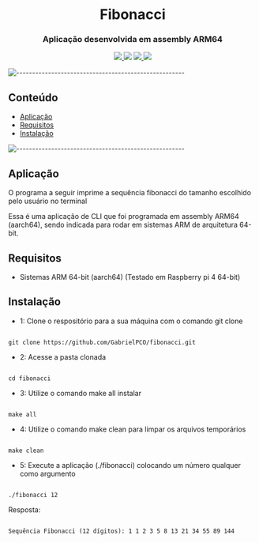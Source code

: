 <h1 align="center">Fibonacci</h1>

<h3 align="center"> Aplicação desenvolvida em assembly ARM64 </h3>

</p>
<p align="center">
  <a href="./LICENSE">
    <img src="https://img.shields.io/github/license/GabrielPCO/fibonacci?color=blue">
  </a>
  <img src="https://img.shields.io/badge/contributions-welcome-orange">
  <a href="https://github.com/GabrielPCO/fibonacci/stargazers">
    <img src="https://img.shields.io/github/stars/GabrielPCO/fibonacci">
  </a>
  <a href="https://github.com/GabrielPCO/fibonacci/network">
    <img src="https://img.shields.io/github/forks/GabrielPCO/fibonacci">
  </a>
</p>

![-----------------------------------------------------](https://raw.githubusercontent.com/andreasbm/readme/master/assets/lines/rainbow.png)

## Conteúdo
- [Aplicação](#aplica%C3%A7%C3%A3o)
- [Requisitos](#requisitos)
- [Instalação](#instala%C3%A7%C3%A3o)

![-----------------------------------------------------](https://raw.githubusercontent.com/andreasbm/readme/master/assets/lines/rainbow.png)

## Aplicação
O programa a seguir imprime a sequência fibonacci do tamanho escolhido pelo usuário no terminal

Essa é uma aplicação de CLI que foi programada em assembly ARM64 (aarch64), sendo indicada para rodar em sistemas ARM de arquitetura 64-bit.

## Requisitos
- Sistemas ARM 64-bit (aarch64) (Testado em Raspberry pi 4 64-bit)

## Instalação
- 1: Clone o respositório para a sua máquina com o comando git clone
```

git clone https://github.com/GabrielPCO/fibonacci.git

```

- 2: Acesse a pasta clonada
```

cd fibonacci

```

- 3: Utilize o comando make all instalar
```

make all

```

- 4: Utilize o comando make clean para limpar os arquivos temporários
```

make clean

```

- 5: Execute a aplicação (./fibonacci) colocando um número qualquer como argumento
```

./fibonacci 12

```

Resposta:
```

Sequência Fibonacci (12 dígitos): 1 1 2 3 5 8 13 21 34 55 89 144

```
